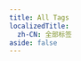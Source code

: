 ```yaml
---
title: All Tags
localizedTitle:
  zh-CN: 全部标签
aside: false
---
```


<script setup>
import CatOrTag from "@/views/CatOrTag.vue"
</script>

<CatOrTag type="tags" />

